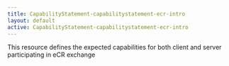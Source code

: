 ```yaml
---
title: CapabilityStatement-capabilitystatement-ecr-intro
layout: default
active: CapabilityStatement-capabilitystatement-ecr-intro
---
```


This resource defines the expected capabilities for both client and server participating in eCR exchange